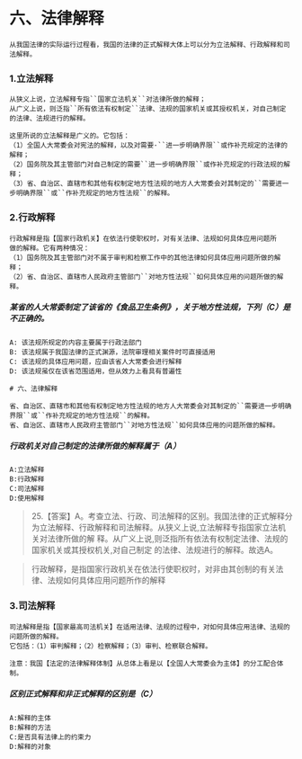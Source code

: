 # 六、法律解释
    从我国法律的实际运行过程看，我国的法律的正式解释大体上可以分为立法解释、行政解释和司法解释。
    
### 1.立法解释
    从狭义上说，立法解释专指``国家立法机关``对法律所做的解释；
    从广义上说，则泛指``所有依法有权制定``法律、法规的国家机关或其授权机关，对自己制定的法律、法规进行的解释。

    这里所说的立法解释是广义的。它包括：
    （1）全国人大常委会对宪法的解释，以及对需要·``进一步明确界限``或作补充规定的法律的解释；
    （2）国务院及其主管部门对自己制定的需要``进一步明确界限``或作补充规定的行政法规的解释；
    （3）省、自治区、直辖市和其他有权制定地方性法规的地方人大常委会对其制定的``需要进一步明确界限``或``作补充规定的地方性法规``的解释。

### 2.行政解释
    行政解释是指【国家行政机关】在依法行使职权时，对有关法律、法规如何具体应用问题所
    做的解释。它有两种情况：
    （1）国务院及其主管部门对不属于审判和检察工作中的其他法律如何具体应用问题所做的解释；
    （2）省、自治区、直辖市人民政府主管部门``对地方性法规``如何具体应用的问题所做的解释。

##### 某省的人大常委制定了该省的《食品卫生条例》，关于地方性法规，下列（C）是不正确的。
    A: 该法规所规定的内容主要属于行政法部门
    B: 该法规属于我国法律的正式渊源，法院审理相关案件时可直接适用
    C: 该法规的具体应用问题，应由该省人大常委会进行解释
    D: 该法规虽仅在该省范围适用，但从效力上看具有普遍性

    # 六、法律解释

    省、自治区、直辖市和其他有权制定地方性法规的地方人大常委会对其制定的``需要进一步明确界限``或``作补充规定的地方性法规``的解释。
    省、自治区、直辖市人民政府主管部门``对地方性法规``如何具体应用的问题所做的解释。
    
##### 行政机关对自己制定的法律所做的解释属于（A）
    A:立法解释
    B:行政解释
    C:司法解释
    D:使用解释

>   25.【答案】A。考查立法、行政、司法解释的区别。我国法律的正式解释分
    为立法解释、行政解释和司法解释。从狭义上说,立法解释专指国家立法机关对法律所做的解
    释。从广义上说,则泛指所有依法有权制定法律、法规的国家机关或其授权机关,对自己制定
    的法律、法规进行的解释。故选A。    

>   行政解释，是指国家行政机关在依法行使职权时，对非由其创制的有关法律、法规如何具体应用问题所作的解释

    


### 3.司法解释
    司法解释是指【国家最高司法机关】在适用法律、法规的过程中，对如何具体应用法律、法规的问题所做的解释。
    它包括：（1）审判解释；（2）检察解释；（3）审判、检察联合解释。

    注意：我国【法定的法律解释体制】从总体上看是以【全国人大常委会为主体】的分工配合体制。


##### 区别正式解释和非正式解释的区别是（C）
    A:解释的主体
    B:解释的方法
    C:是否具有法律上的约束力
    D:解释的对象
